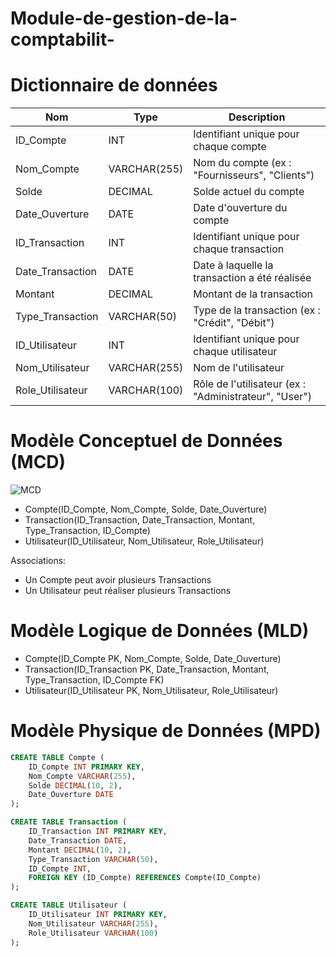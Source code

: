 # Module-de-gestion-de-la-comptabilit-

# Dictionnaire de données

| Nom                   | Type         | Description                                         |
|-----------------------|--------------|-----------------------------------------------------|
| ID_Compte             | INT          | Identifiant unique pour chaque compte               |
| Nom_Compte            | VARCHAR(255) | Nom du compte (ex : "Fournisseurs", "Clients")      |
| Solde                 | DECIMAL      | Solde actuel du compte                              |
| Date_Ouverture        | DATE         | Date d'ouverture du compte                          |
| ID_Transaction        | INT          | Identifiant unique pour chaque transaction          |
| Date_Transaction      | DATE         | Date à laquelle la transaction a été réalisée       |
| Montant               | DECIMAL      | Montant de la transaction                           |
| Type_Transaction      | VARCHAR(50)  | Type de la transaction (ex : "Crédit", "Débit")     |
| ID_Utilisateur        | INT          | Identifiant unique pour chaque utilisateur          |
| Nom_Utilisateur       | VARCHAR(255) | Nom de l'utilisateur                                |
| Role_Utilisateur      | VARCHAR(100) | Rôle de l'utilisateur (ex : "Administrateur", "User") |


# Modèle Conceptuel de Données (MCD)

![MCD](lien_vers_l'image_du_MCD.png)

- Compte(ID_Compte, Nom_Compte, Solde, Date_Ouverture)
- Transaction(ID_Transaction, Date_Transaction, Montant, Type_Transaction, ID_Compte)
- Utilisateur(ID_Utilisateur, Nom_Utilisateur, Role_Utilisateur)

Associations:
- Un Compte peut avoir plusieurs Transactions
- Un Utilisateur peut réaliser plusieurs Transactions

# Modèle Logique de Données (MLD)

- Compte(ID_Compte PK, Nom_Compte, Solde, Date_Ouverture)
- Transaction(ID_Transaction PK, Date_Transaction, Montant, Type_Transaction, ID_Compte FK)
- Utilisateur(ID_Utilisateur PK, Nom_Utilisateur, Role_Utilisateur)


# Modèle Physique de Données (MPD)

```sql
CREATE TABLE Compte (
    ID_Compte INT PRIMARY KEY,
    Nom_Compte VARCHAR(255),
    Solde DECIMAL(10, 2),
    Date_Ouverture DATE
);

CREATE TABLE Transaction (
    ID_Transaction INT PRIMARY KEY,
    Date_Transaction DATE,
    Montant DECIMAL(10, 2),
    Type_Transaction VARCHAR(50),
    ID_Compte INT,
    FOREIGN KEY (ID_Compte) REFERENCES Compte(ID_Compte)
);

CREATE TABLE Utilisateur (
    ID_Utilisateur INT PRIMARY KEY,
    Nom_Utilisateur VARCHAR(255),
    Role_Utilisateur VARCHAR(100)
);
```

